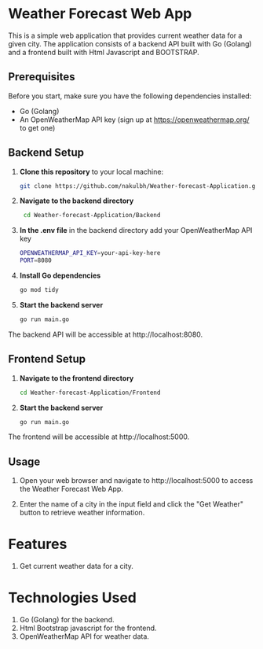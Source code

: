 # Weather Forecast Web App

This is a simple web application that provides current weather data for a given city. The application consists of a backend API built with Go (Golang) and a frontend built with Html Javascript and BOOTSTRAP.

## Prerequisites

Before you start, make sure you have the following dependencies installed:

- Go (Golang)
- An OpenWeatherMap API key (sign up at https://openweathermap.org/ to get one)

## Backend Setup

1. **Clone this repository** to your local machine:

   ```bash
   git clone https://github.com/nakulbh/Weather-forecast-Application.git
   
2. **Navigate to the backend directory**
   ```bash
    cd Weather-forecast-Application/Backend

3. **In the .env file** in the backend directory add your OpenWeatherMap API key
   
   ```bash
   OPENWEATHERMAP_API_KEY=your-api-key-here
   PORT=8080

5. **Install Go dependencies**
   ```bash
   go mod tidy

6. **Start the backend server**
   ```bash
   go run main.go

  The backend API will be accessible at http://localhost:8080.

## Frontend Setup

1. **Navigate to the frontend directory**
   ```bash
   cd Weather-forecast-Application/Frontend

2. **Start the backend server**
   ```bash
   go run main.go

  The frontend will be accessible at http://localhost:5000.

## Usage

1. Open your web browser and navigate to http://localhost:5000 to access the Weather Forecast Web App.

2. Enter the name of a city in the input field and click the "Get Weather" button to retrieve weather information.

# Features
1. Get current weather data for a city.

# Technologies Used
1. Go (Golang) for the backend.
2. Html Bootstrap javascript for the frontend.
3. OpenWeatherMap API for weather data.




